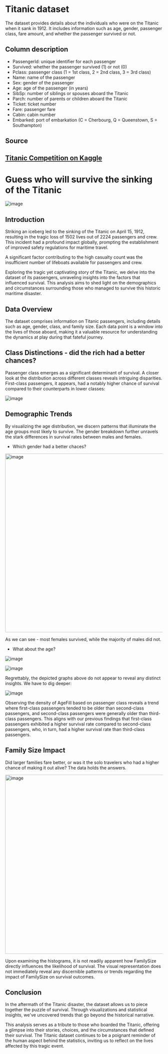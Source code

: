 # Titanic dataset
The dataset provides details about the individuals who were on the Titanic when it sank in 1912. It includes information such as age, gender, passenger class, fare amount, and whether the passenger survived or not.

## Column description
- PassengerId: unique identifier for each passenger
- Survived: whether the passenger survived (1) or not (0)
- Pclass: passenger class (1 = 1st class, 2 = 2nd class, 3 = 3rd class)
- Name: name of the passenger
- Sex: gender of the passenger
- Age: age of the passenger (in years)
- SibSp: number of siblings or spouses aboard the Titanic
- Parch: number of parents or children aboard the Titanic
- Ticket: ticket number
- Fare: passenger fare
- Cabin: cabin number
- Embarked: port of embarkation (C = Cherbourg, Q = Queenstown, S = Southampton)

## Source
[Titanic Competition on Kaggle](https://www.kaggle.com/competitions/titanic)
---------------------------------------------------
# Guess who will survive the sinking of the Titanic


![image](https://github.com/Vintrdottir/titanic/assets/60987792/6a634930-2f93-4463-8e1c-13be1de3278a)
## Introduction

Striking an iceberg led to the sinking of the Titanic on April 15, 1912, resulting in the tragic loss of 1502 lives out of 2224 passengers and crew. This incident had a profound impact globally, prompting the establishment of improved safety regulations for maritime travel.

A significant factor contributing to the high casualty count was the insufficient number of lifeboats available for passengers and crew. 

Exploring the tragic yet captivating story of the Titanic, we delve into the dataset of its passengers, unraveling insights into the factors that influenced survival. This analysis aims to shed light on the demographics and circumstances surrounding those who managed to survive this historic maritime disaster.

## Data Overview
The dataset comprises information on Titanic passengers, including details such as age, gender, class, and family size. Each data point is a window into the lives of those aboard, making it a valuable resource for understanding the dynamics at play during that fateful journey.

## Class Distinctions - did the rich had a better chances?
Passenger class emerges as a significant determinant of survival. A closer look at the distribution across different classes reveals intriguing disparities. First-class passengers, it appears, had a notably higher chance of survival compared to their counterparts in lower classes:

![image](https://github.com/Vintrdottir/titanic/assets/60987792/76190d17-fdeb-4844-872e-8331da5c4276)


## Demographic Trends
By visualizing the age distribution, we discern patterns that illuminate the age groups most likely to survive. The gender breakdown further unravels the stark differences in survival rates between males and females.

- Which gender had a better chaces?
<img width="572" alt="image" src="https://github.com/Vintrdottir/titanic/assets/60987792/5362bbbd-c065-4f4d-94c4-34c5e646032d">


As we can see - most females survived, while the majority of males did not.



- What about the age?



![image](https://github.com/Vintrdottir/titanic/assets/60987792/12276962-6cc4-489b-a740-13a448140f7e)

![image](https://github.com/Vintrdottir/titanic/assets/60987792/99eaaa40-94c2-4812-9de6-93cec50696db)

Regrettably, the depicted graphs above do not appear to reveal any distinct insights. We have to dig deeper:

![image](https://github.com/Vintrdottir/titanic/assets/60987792/da6b11d5-b5ae-4203-8dfb-51361f67a56c)

Observing the density of AgeFill based on passenger class reveals a trend where first-class passengers tended to be older than second-class passengers, and second-class passengers were generally older than third-class passengers. This aligns with our previous findings that first-class passengers exhibited a higher survival rate compared to second-class passengers, who, in turn, had a higher survival rate than third-class passengers.

## Family Size Impact

Did larger families fare better, or was it the solo travelers who had a higher chance of making it out alive? The data holds the answers.

<img width="573" alt="image" src="https://github.com/Vintrdottir/titanic/assets/60987792/9a6201ec-1875-47fd-95fe-df621e1fa5fe">

Upon examining the histograms, it is not readily apparent how FamilySize directly influences the likelihood of survival. The visual representation does not immediately reveal any discernible patterns or trends regarding the impact of FamilySize on survival outcomes.


## Conclusion
In the aftermath of the Titanic disaster, the dataset allows us to piece together the puzzle of survival. Through visualizations and statistical insights, we've uncovered trends that go beyond the historical narrative.

This analysis serves as a tribute to those who boarded the Titanic, offering a glimpse into their stories, choices, and the circumstances that defined their survival. The Titanic dataset continues to be a poignant reminder of the human aspect behind the statistics, inviting us to reflect on the lives affected by this tragic event.



